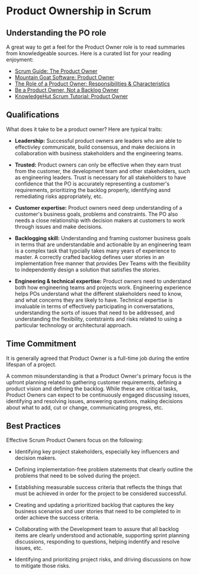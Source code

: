 # Product Ownership in Scrum

## Understanding the PO role

A great way to get a feel for the Product Owner role is to read summaries from knowledgeable sources. Here is a curated list for your reading enjoyment:

* [Scrum Guide: The Product Owner](https://www.scrumguides.org/scrum-guide.html#team-po)
* [Mountain Goat Software: Product Owner](https://www.mountaingoatsoftware.com/agile/scrum/roles/product-owner)
* [The Role of a Product Owner: Responsibilities & Characteristics](https://www.frontrowagile.com/blog/posts/74-the-role-of-a-product-owner-responsibilities-and-characteristics)
* [Be a Product Owner, Not a Backlog Owner](https://productcraft.com/perspectives/be-a-product-owner-not-a-backlog-owner/)
* [KnowledgeHut Scrum Tutorial: Product Owner](https://www.knowledgehut.com/tutorials/scrum-tutorial/product-owner)

## Qualifications

What does it take to be a product owner? Here are typical traits:

* **Leadership:** Successful product owners are leaders who are able to effectivley communicate, build consensus, and make decisions in collaboration with business stakeholders and the engineering teams.

* **Trusted:** Product owners can only be effective when they earn trust from the customer, the development team and other stakeholders, such as engineering leaders. Trust is necessary for all stakeholders to have confidence that the PO is accurately representing a customer's requirements, prioritizing the backlog properly, identifying asnd remediating risks appropriately, etc.

* **Customer expertise:** Product owners need deep understanding of a customer's business goals, problems and constraints. The PO also needs a close relationship with decision makers at customers to work through issues and make decisions.

* **Backlogging skill:** Understanding and framing customer business goals in terms that are understandable and actionable by an engineering team is a complex task that typcially takes many years of experience to master. A correctly crafted backlog defines user stories in an implementation free manner that provides Dev Teams with the flexibility to independently design a solution that satisfies the stories.

* **Engineering & technical expertise:** Product owners need to understand both how engineering teams and projects work. Engineering experience helps POs understand what the different stakeholders need to know, and what concerns they are likely to have. Technical expertise is invaluable in terms of effectively participating in conversatations, understanding the sorts of issues that need to be addressed, and understanding the flexibility, contstraints and risks related to using a particular technology or architectural approach.

## Time Commitment
It is generally agreed that Product Owner is a full-time job during the entire lifespan of a project.

A common misunderstanding is that a Product Owner's primary focus is the upfront planning related to gathering customer requirements, defining a product vision and defining the backlog. While these are critical tasks, Product Owners can expect to be continuously engaged discussing issues, identifying and resolving issues, answering questions, making decisions about what to add, cut or change, communicating progress, etc.

## Best Practices

Effective Scrum Product Owners focus on the following:

* Identifying key project stakeholders, especially key influencers and decision makers.

* Defining implementation-free problem statements that clearly outline the problems that need to be solved during the project.

* Establishing measurable success criteria that reflects the things that must be achieved in order for the project to be considered successful.

* Creating and updating a prioritized backlog that captures the key business scenarios and user stories that need to be completed to in order achieve the success criteria.

* Collaborating with the Development team to assure that all backlog items are clearly understood and actionable, supporting sprint planning discussions, responding to questions, helping indentify and resolve issues, etc.

* Identifying and prioritizing project risks, and driving discussions on how to mitigate those risks.
